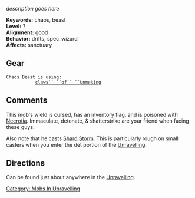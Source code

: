 *description goes here*

**Keywords:** chaos, beast  
**Level:** ?  
**Alignment:** good  
**Behavior:** drifts, spec_wizard  
**Affects:** sanctuary  

## Gear

`Chaos Beast is using:`  
<wielded>`           `[`claws`` ``of`` ``Unmaking`](claws_of_Unmaking "wikilink")

## Comments

This mob's wield is cursed, has an inventory flag, and is poisoned with
[Necrotia](:Category:_Necrotia.md "wikilink"). Immaculate, detonate, &
shatterstrike are your friend when facing these guys.

Also note that he casts [Shard Storm](Shard_Storm "wikilink"). This is
particularly rough on small casters when you enter the det portion of
the [Unravelling](:Category:Unravelling.md "wikilink").

## Directions

Can be found just about anywhere in the
[Unravelling](:Category:Unravelling.md "wikilink").

[Category: Mobs In
Unravelling](Category:_Mobs_In_Unravelling "wikilink")
